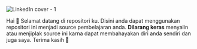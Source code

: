 ![LinkedIn cover - 1](https://github.com/user-attachments/assets/8a96e498-87c8-4c99-a4dc-62265f26056b)

Hai 🙌
Selamat datang di repositori ku.
Disini anda dapat menggunakan repositori ini menjadi source pembelajaran anda. **Dilarang keras** menyalin atau menjiplak source ini karna dapat membahayakan diri anda sendiri dan juga saya.
Terima kasih 🙏

